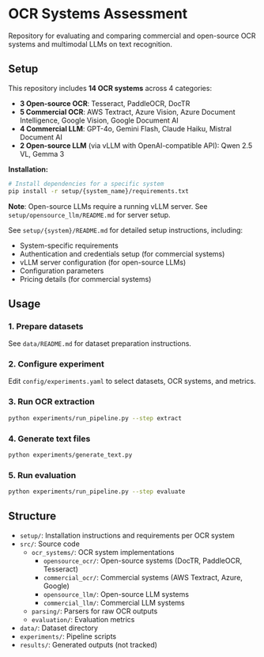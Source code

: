 # OCR Systems Assessment

Repository for evaluating and comparing commercial and open-source OCR systems and multimodal LLMs on text recognition.

## Setup

This repository includes **14 OCR systems** across 4 categories:
- **3 Open-source OCR**: Tesseract, PaddleOCR, DocTR
- **5 Commercial OCR**: AWS Textract, Azure Vision, Azure Document Intelligence, Google Vision, Google Document AI
- **4 Commercial LLM**: GPT-4o, Gemini Flash, Claude Haiku, Mistral Document AI
- **2 Open-source LLM** (via vLLM with OpenAI-compatible API): Qwen 2.5 VL, Gemma 3

**Installation:**
```bash
# Install dependencies for a specific system
pip install -r setup/{system_name}/requirements.txt
```

**Note**: Open-source LLMs require a running vLLM server. See `setup/opensource_llm/README.md` for server setup.

See `setup/{system}/README.md` for detailed setup instructions, including:
- System-specific requirements
- Authentication and credentials setup (for commercial systems)
- vLLM server configuration (for open-source LLMs)
- Configuration parameters
- Pricing details (for commercial systems)

## Usage

### 1. Prepare datasets
See `data/README.md` for dataset preparation instructions.

### 2. Configure experiment
Edit `config/experiments.yaml` to select datasets, OCR systems, and metrics.

### 3. Run OCR extraction
```bash
python experiments/run_pipeline.py --step extract
```

### 4. Generate text files
```bash
python experiments/generate_text.py
```

### 5. Run evaluation
```bash
python experiments/run_pipeline.py --step evaluate
```

## Structure

- `setup/`: Installation instructions and requirements per OCR system
- `src/`: Source code
  - `ocr_systems/`: OCR system implementations
    - `opensource_ocr/`: Open-source systems (DocTR, PaddleOCR, Tesseract)
    - `commercial_ocr/`: Commercial systems (AWS Textract, Azure, Google)
    - `opensource_llm/`: Open-source LLM systems
    - `commercial_llm/`: Commercial LLM systems
  - `parsing/`: Parsers for raw OCR outputs
  - `evaluation/`: Evaluation metrics
- `data/`: Dataset directory
- `experiments/`: Pipeline scripts
- `results/`: Generated outputs (not tracked)
